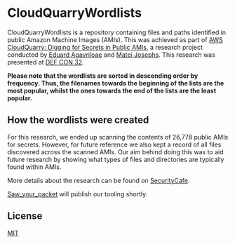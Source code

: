 # CloudQuarryWordlists

CloudQuarryWordlists is a repository containing files and paths identified in public Amazon Machine Images (AMIs). This was achieved as part of [AWS CloudQuarry: Digging for Secrets in Public AMIs](https://securitycafe.ro/2024/05/08/aws-cloudquarry-digging-for-secrets-in-public-amis/), a research project conducted by [Eduard Agavriloae](https://www.linkedin.com/in/eduard-k-agavriloae/) and [Matei Josephs](https://www.linkedin.com/in/matei-anthony-josephs/). This research was presented at [DEF CON 32](https://media.defcon.org/DEF%20CON%2032/DEF%20CON%2032%20presentations/DEF%20CON%2032%20-%20Eduard%20Agavriloae%20Matei%20Josephs%20-%20AWS%20CloudQuarry%20-%20Digging%20for%20Secrets%20in%20Public%20AMIs.pdf). 

**Please note that the wordlists are sorted in descending order by frequency. Thus, the filenames towards the beginning of the lists are the most popular, whilst the ones towards the end of the lists are the least popular.**

## How the wordlists were created
For this research, we ended up scanning the contents of 26,778 public AMIs for secrets. However, for future reference we also kept a record of all files discovered across the scanned AMIs. Our aim behind doing this was to aid future research by showing what types of files and directories are typically found within AMIs. 

More details about the research can be found on [SecurityCafe](https://securitycafe.ro/2024/05/08/aws-cloudquarry-digging-for-secrets-in-public-amis/). 

[Saw_your_packet](https://github.com/saw-your-packet) will publish our tooling shortly.

## License

[MIT](https://choosealicense.com/licenses/mit/)
